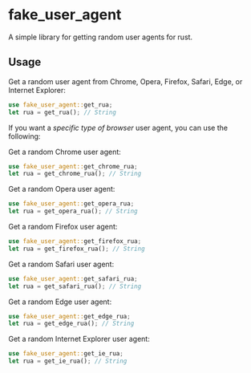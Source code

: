 # fake_user_agent

A simple library for getting random user agents for rust.

## Usage

Get a random user agent from Chrome, Opera, Firefox, Safari, Edge, or Internet Explorer:

```rust
use fake_user_agent::get_rua;
let rua = get_rua(); // String
```

If you want a _specific type of browser_ user agent, you can use the following:

Get a random Chrome user agent:

```rust
use fake_user_agent::get_chrome_rua;
let rua = get_chrome_rua(); // String
```

Get a random Opera user agent:

```rust
use fake_user_agent::get_opera_rua;
let rua = get_opera_rua(); // String
```

Get a random Firefox user agent:

```rust
use fake_user_agent::get_firefox_rua;
let rua = get_firefox_rua(); // String
```

Get a random Safari user agent:

```rust
use fake_user_agent::get_safari_rua;
let rua = get_safari_rua(); // String
```

Get a random Edge user agent:

```rust
use fake_user_agent::get_edge_rua;
let rua = get_edge_rua(); // String
```

Get a random Internet Explorer user agent:

```rust
use fake_user_agent::get_ie_rua;
let rua = get_ie_rua(); // String
```
